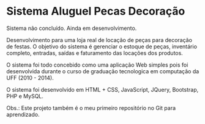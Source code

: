 # Sistema Aluguel Pecas Decoração
 
 Sistema não concluído. Ainda em desenvolvimento.
 
 Desenvolvimento para uma loja real de locação de peças para decoração de festas. O objetivo do sistema é gerenciar o estoque de peças, inventário completo, entradas, saídas e faturamento das locações dos produtos.
 
 O sistema foi todo concebido como uma aplicação Web simples pois foi desenvolvida durante o curso de graduação tecnologica em computação da UFF (2010 - 2014).
 
 O sistema foi desenvolvido em HTML + CSS, JavaScript, JQuery, Bootstrap, PHP e MySQL.
 
 Obs.: Este projeto também é o meu primeiro repositório no Git para aprendizado.
